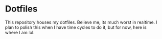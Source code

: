 # Dotfiles
This repository houses my dotfiles. Believe me, its much worst in realtime. 
I plan to polish this when I have time cycles to do it, but for now, here is where I am lol.
